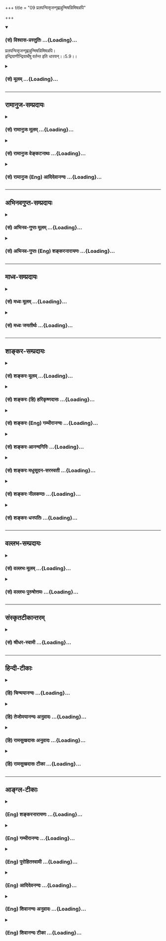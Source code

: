 +++
title = "09 प्रलपन्विसृजन्गृह्णन्नुन्मिषन्निमिषन्नपि"

+++
<div class="js_include" newlevelforh1="3" title="(सं) विश्वास-प्रस्तुतिः" unfilled url="/purANam_vaiShNavam/mahAbhAratam/06-bhIShma-parva/03-bhagavad-gItA-parva/saMskRtam/vishvAsa-prastutiH/05_karma-saMnyAsa-yogaH/09_pralapanvisRjangR.md">
<details open><summary><h3>(सं) विश्वास-प्रस्तुतिः ...{Loading}...</h3></summary>

प्रलपन्विसृजन्गृह्णन्नुन्मिषन्निमिषन्नपि।  
इन्द्रियाणीन्द्रियार्थेषु वर्तन्त इति धारयन्।।5.9।।
</details>
</div>
<div class="js_include collapsed" newlevelforh1="3" title="(सं) मूलम्" unfilled url="/purANam_vaiShNavam/mahAbhAratam/06-bhIShma-parva/03-bhagavad-gItA-parva/saMskRtam/mUlam/05_karma-saMnyAsa-yogaH/09_pralapanvisRjangR.md">
<details><summary><h3>(सं) मूलम् ...{Loading}...</h3></summary>

प्रलपन्विसृजन्गृह्णन्नुन्मिषन्निमिषन्नपि।  
इन्द्रियाणीन्द्रियार्थेषु वर्तन्त इति धारयन्।।5.9।।
</details>
</div>


_________________
## रामानुज-सम्प्रदायः
<div class="js_include collapsed" newlevelforh1="3" title="(सं) रामानुजः मूलम्" unfilled url="/purANam_vaiShNavam/mahAbhAratam/06-bhIShma-parva/03-bhagavad-gItA-parva/saMskRtam/rAmAnujaH/mUlam/05_karma-saMnyAsa-yogaH/09_pralapanvisRjangR.md">
<details><summary><h3>(सं) रामानुजः मूलम् ...{Loading}...</h3></summary>

।।5.9।। एवम् आत्म**तत्त्ववित्** श्रोत्रादीनि ज्ञानेन्द्रियाणि वागादीनि
कर्मेन्द्रियाणि प्राणाः च स्वस्य विषयेषु **वर्तन्ते इति धारयन्**
अनुसन्दधानो न अहं **किञ्चित् करोमि इति मन्येत।** ज्ञानैकस्वभावस्य मम
कर्ममूलेन्द्रियप्राणसम्बन्धकृतम् ईदृशं कर्तृत्वम् न स्वरूपप्रयुक्तम् इति
मन्येत इत्यर्थः।

</details>
</div>
<div class="js_include collapsed" newlevelforh1="3" title="(सं) रामानुजः वेङ्कटनाथः" unfilled url="/purANam_vaiShNavam/mahAbhAratam/06-bhIShma-parva/03-bhagavad-gItA-parva/saMskRtam/rAmAnujaH/venkaTanAthaH/05_karma-saMnyAsa-yogaH/09_pralapanvisRjangR.md">
<details><summary><h3>(सं) रामानुजः वेङ्कटनाथः ...{Loading}...</h3></summary>

8 5.9।। एवमर्जुनस्य परिपृच्छतः साक्षात्प्रश्नस्योत्तरमुक्तम् अथ तदाशयविदो
भगवत आभिप्रायिकं वाक्यमुत्तरसङ्गत्यर्थं दर्शयति यत इति। युक्तोऽत्र
योगनिष्ठः तत्त्ववित् तदन्तर्गतात्मतत्त्वविज्ञानवान्। तदाह
एवमात्मतत्त्वविदिति। पश्यन् श्रृण्वन् स्पृशन् जिघ्रन् अश्नन् इति
चक्षुश्श्रोत्रत्वरघ्राणजिह्वाख्यज्ञानेन्द्रियव्यापाराः। गच्छन् प्रलपन्
विसृजन् गृह्णन् इति पादादिकर्मेन्द्रियव्यापाराः। तत्रविसृजन् इति
पायूपस्थव्यापारसङ्ग्रहः। उक्तं चपायूपस्थे विसर्गार्थमिन्द्रिये
तुल्यकर्मणी। विसर्गे च पुरीषस्य विसर्गे चाभिकामतः इति। स्वपन् श्वसन्
उन्मिषन् निमिषन् इति तुप्राणव्यापाराः। स्वापस्य तमोवृत्तित्वेऽपि
प्राणाधीनत्वं सिद्धम्। उन्मिषन् निमिषन् इति तु
व्यानाख्यप्राणव्यापारः। श्वसन् इति तु
प्राणसंज्ञकप्राणविशेषव्यापारः। गृह्णन् इति पाणिव्यापारपरोऽपि
अपानव्यापारस्यापि तन्त्रेण ग्राहकः। तदपानेनाजिघृक्षत्तदावयत्स य
एषोऽन्नस्य ग्रहो यद्वायुः ऐ.उ.3।10 इति। एवं विभागज्ञापनाय श्रोत्रादीनि
ज्ञानेन्द्रियाणि वागादीनि च कर्मेन्द्रियाणि प्राणाश्चेत्युक्तम्।
इन्द्रियशब्दोऽत्र सर्वेन्द्रियप्रवृत्त्यादिहेतुतया प्राणसंवादादिषु
प्रसिद्ध मुख्यप्राणमजहल्लक्षणया लक्षयतीति तात्पर्यम्। इन्द्रियार्थेषु
इत्येतदपि तथैव लक्षकमिति व्यञ्जनायस्वविषयेष्वित्युक्तम्।
नन्विन्द्रियप्राणेष्वर्कर्तृषु कर्तृत्वाध्यासः स्वस्याकर्तृत्वबुद्धिश्च
भ्रान्तिरेव स्यात् आत्मन एव कर्तृत्वस्यकर्ता शास्त्रार्थवत्त्वात्
ब्र.सू.2।3।33 इत्यादिभिःस्थापितत्वादित्यत्राहज्ञानैकस्वभावस्येति।
कर्मणां मिथ्यात्वानुसन्धानमिह परोक्तमयुक्तम्इन्द्रियाणीन्द्रियार्थेषु
वर्तन्ते इत्यस्याप्यननुसन्धेयत्वप्रसङ्गात्। मुक्तस्य
स्वेच्छागृहीतेन्द्रियादिव्यवच्छेदायोपाधीनामप्यौपाधिकत्वव्यञ्जनाय
चकर्ममूलशब्दः। ईदृशमिति पुण्यपापरूपमित्यर्थः। अत्रतत्त्ववित् इति
निरुपाधिकस्वरूपपरत्वात्कार्यकारण 13।20 इत्यादाविव न
चिदचिद्व्यापारविभागोक्तिः।  
  

</details>
</div>
<div class="js_include collapsed" newlevelforh1="3" title="(सं) रामानुजः (Eng) आदिदेवानन्दः" unfilled url="/purANam_vaiShNavam/mahAbhAratam/06-bhIShma-parva/03-bhagavad-gItA-parva/saMskRtam/rAmAnujaH/english/AdidevAnandaH/05_karma-saMnyAsa-yogaH/09_pralapanvisRjangR.md">
<details><summary><h3>(सं) रामानुजः (Eng) आदिदेवानन्दः ...{Loading}...</h3></summary>

5.8 - 5.9 Thus he who knows the truth concerning the self should reflect
in mind that the ear and the other organs of sensation (Jnanendriyas) as
also organs of action (Karmendriyas) and the vital currents (the Pranas)
are occupied with their own respective objects. Thus he should know, 'I
do not do anything at all.' He should reflect, 'My intrinsic nature is
one of knowledge. The sense of agency comes because of the association
of the self with the senses and the Pranas which are rooted in Karma. It
does not spring from my essential nature.'

</details>
</div>


_________________
## अभिनवगुप्त-सम्प्रदायः
<div class="js_include collapsed" newlevelforh1="3" title="(सं) अभिनव-गुप्तः मूलम्" unfilled url="/purANam_vaiShNavam/mahAbhAratam/06-bhIShma-parva/03-bhagavad-gItA-parva/saMskRtam/abhinava-guptaH/mUlam/05_karma-saMnyAsa-yogaH/09_pralapanvisRjangR.md">
<details><summary><h3>(सं) अभिनव-गुप्तः मूलम् ...{Loading}...</h3></summary>

।।5.7 5.11।। योगयुक्त इत्यादि आत्मसिद्धये इत्यन्तम्। सर्वभूतानामात्मभूतः
आत्मा यस्य स सर्वमपि कुर्वाणो न लिप्यते अकरणप्रतिषेधारूढत्वात्। अत एव
दर्शनादीनि कुर्वन्नपि असौ एवं धारयति प्रतिपत्तिदार्ढ्येन निश्चिनुते
चक्षुरादीनामिन्द्रियाणां यदि स्वविषयेषु प्रवृत्तिः मम किमायातम् न हि
अन्यस्य कृतेनापरस्य +++(S अन्यस्य कृतेनान्यस्य अन्यकृतेन परस्य)+++ लेपः इति।
तदेव ब्रह्मणि कर्मणां समर्पणम्। अत्र चिह्नम् अस्य गतसङ्गता। अतो न
लिप्यते। योगिनश्च केवलैः सङ्गरहितैः परस्परानपेक्षिभिश्च कायादिभिः
कुर्वन्ति कर्माणि सङ्गाभावात्।

</details>
</div>
<div class="js_include collapsed" newlevelforh1="3" title="(सं) अभिनव-गुप्तः (Eng) शङ्करनारायणः" unfilled url="/purANam_vaiShNavam/mahAbhAratam/06-bhIShma-parva/03-bhagavad-gItA-parva/saMskRtam/abhinava-guptaH/english/shankaranArAyaNaH/05_karma-saMnyAsa-yogaH/09_pralapanvisRjangR.md">
<details><summary><h3>(सं) अभिनव-गुप्तः (Eng) शङ्करनारायणः ...{Loading}...</h3></summary>

5.9 See Comment under 5.11

</details>
</div>


_________________
## माध्व-सम्प्रदायः
<div class="js_include collapsed" newlevelforh1="3" title="(सं) मध्वः मूलम्" unfilled url="/purANam_vaiShNavam/mahAbhAratam/06-bhIShma-parva/03-bhagavad-gItA-parva/saMskRtam/madhvaH/mUlam/05_karma-saMnyAsa-yogaH/09_pralapanvisRjangR.md">
<details><summary><h3>(सं) मध्वः मूलम् ...{Loading}...</h3></summary>

।।5.8 5.9।। सन्न्यासं स्पष्टयति पुनः श्लोकद्वयेन।

</details>
</div>
<div class="js_include collapsed" newlevelforh1="3" title="(सं) मध्वः जयतीर्थः" unfilled url="/purANam_vaiShNavam/mahAbhAratam/06-bhIShma-parva/03-bhagavad-gItA-parva/saMskRtam/madhvaH/jayatIrthaH/05_karma-saMnyAsa-yogaH/09_pralapanvisRjangR.md">
<details><summary><h3>(सं) मध्वः जयतीर्थः ...{Loading}...</h3></summary>

।।5.8 5.9।। नैव किञ्चिदित्यादेः प्रतिपाद्यमाह **सन्न्यासमि**ति। ज्ञेयः
इत्यादिनाविशुद्धात्मा इत्यादिना च स्पष्टीकृतत्वात् **पुनरि**ति। स्पष्टं
च प्रागनुक्तसङ्कल्पत्यागस्याभिधानात्।

</details>
</div>


_________________
## शाङ्कर-सम्प्रदायः
<div class="js_include collapsed" newlevelforh1="3" title="(सं) शङ्करः मूलम्" unfilled url="/purANam_vaiShNavam/mahAbhAratam/06-bhIShma-parva/03-bhagavad-gItA-parva/saMskRtam/shankaraH/mUlam/05_karma-saMnyAsa-yogaH/09_pralapanvisRjangR.md">
<details><summary><h3>(सं) शङ्करः मूलम् ...{Loading}...</h3></summary>

।।5.8 5.9।। **नैव किञ्चित् करोमीति युक्तः** समाहितः सन् **मन्येत**
चिन्तयेत् **तत्त्ववित्** आत्मनो याथात्म्यं तत्त्वं वेत्तीति तत्त्ववित्
परमार्थदर्शीत्यर्थः।। कदा कथं वा तत्त्वमवधारयन् मन्येत इति उच्यते
पश्यन्निति। मन्येत इति पूर्वेण संबन्धः। यस्य एवं तत्त्वविदः
सर्वकार्यकरणचेष्टासु कर्मसु अकर्मैव पश्यतः सम्यग्दर्शिनः तस्य
सर्वकर्मसंन्यासे एव अधिकारः कर्मणः अभावदर्शनात्। न हि मृगतृष्णिकायाम्
उदकबुद्ध्या पानाय प्रवृत्तः उदकाभावज्ञानेऽपि तत्रैव पानप्रयोजनाय
प्रवर्तते।।  
  
यस्तु पुनः अतत्त्ववित् प्रवृत्तश्च कर्मयोगे

</details>
</div>
<div class="js_include collapsed" newlevelforh1="3" title="(सं) शङ्करः (हि) हरिकृष्णदासः" unfilled url="/purANam_vaiShNavam/mahAbhAratam/06-bhIShma-parva/03-bhagavad-gItA-parva/saMskRtam/shankaraH/hindI/harikRShNadAsaH/05_karma-saMnyAsa-yogaH/09_pralapanvisRjangR.md">
<details><summary><h3>(सं) शङ्करः (हि) हरिकृष्णदासः ...{Loading}...</h3></summary>

।।5.9।। तत्त्वको समझकर कब और किस प्रकार ऐसे माने सो कहते हैं ( देखता
सुनता छूता सूँघता खाता चलता सोता श्वास लेता बोलता त्याग करता ग्रहण करता
तथा आँखोंको खोलता और मूँदता हुआ भी इन्द्रियाँ इन्द्रियोंके विषयमें बर्त
रही हैं ऐसे समझकर ) ऐसे माने कि मैं कुछ भी नहीं करता। इस प्रकार इसका
पहलेके आधे श्लोकसे सम्बन्ध है। जो इस प्रकार तत्त्वज्ञानी है अर्थात् सब
इन्द्रियाँ और अन्तःकरणोंकी चेष्टारूप कर्मोंमें अकर्म देखनेवाला है वह
अपनेमें कर्मोंका अभाव देखता है इसलिये उस यथार्थ ज्ञानीका
सर्वकर्मसंन्यासमें ही अधिकार है। क्योंकि मृगतृष्णिकामें जल समझकर उसको
पीनेके लिये प्रवृत्त हुआ मनुष्य उसमें जलके अभावका ज्ञान हो जानेपर फिर भी
वही जल पीनेके लिये प्रवृत्त नहीं होता।

</details>
</div>
<div class="js_include collapsed" newlevelforh1="3" title="(सं) शङ्करः (Eng) गम्भीरानन्दः" unfilled url="/purANam_vaiShNavam/mahAbhAratam/06-bhIShma-parva/03-bhagavad-gItA-parva/saMskRtam/shankaraH/english/gambhIrAnandaH/05_karma-saMnyAsa-yogaH/09_pralapanvisRjangR.md">
<details><summary><h3>(सं) शङ्करः (Eng) गम्भीरानन्दः ...{Loading}...</h3></summary>

5.9 Yuktah, remaining absorbed in the Self; tattva-vit, the knower of
Reality-knower of the real nature of Truth, of the Self, i.e., the seer
of the supreme Reality; manyeta, should think; 'na karomi eva, I
certainly do not do; kincit, anything.' Having realized the Truth, when
or how should he think; This is being answered; Api, even; pasyan, while
seeing; srnvan, hearing; sprsan, touching; jighran, smelling; asnan,
eating; gacchan, moving; svapan, sleeping; svasan, breathing; pralapan,
speaking; visrjan, releasing; grhnan, holding; unmisan, opening;
nimisan, closing the eyes. All these are to be connected with the above
manyeta (should think). For the man who has known the Truth thus, who
finds nothing but inaction in action-in all the movements of the body
and organs-, and who has full realization, there is competence only for
giving up all actions because of his realization of the nonexistence of
actions. Indeed, one who proceeds to drink water in a mirage thinking
that water is there, surely does not go there itself for drinking water
even after knowing that no water exists there!

</details>
</div>
<div class="js_include collapsed" newlevelforh1="3" title="(सं) शङ्करः आनन्दगिरिः" unfilled url="/purANam_vaiShNavam/mahAbhAratam/06-bhIShma-parva/03-bhagavad-gItA-parva/saMskRtam/shankaraH/AnandagiriH/05_karma-saMnyAsa-yogaH/09_pralapanvisRjangR.md">
<details><summary><h3>(सं) शङ्करः आनन्दगिरिः ...{Loading}...</h3></summary>

।।5.9।। सार्धं समनन्तरश्लोकमाकाङ्क्षापूर्वकमुत्थापयति **कदेत्यादिना।**
चक्षुरादिज्ञानेन्द्रियैर्वागादिकर्मेन्द्रियैः
प्राणादिवायुभेदैरन्तःकरणचतुष्टयेन च तत्तच्चेष्टानिर्वर्तनावस्थायां
तत्तदर्थेषु सर्वा प्रवृत्तिरिन्द्रियाणामेवेत्यनुसंदधानो नैव
किंचित्करोमीति विद्वान्प्रतिपद्यत इत्यर्थः। यथोक्तस्य विदुषो
विध्यभावेऽपि विद्यासामर्थ्यात्प्रतिपत्तिकर्मभूतं कर्मसंन्यासं
फलात्मकमभिलषति **यस्येति।** अज्ञस्येव विदुषोऽपि कर्मसु
प्रवृत्तिसंभवात्कुतः संन्यासेऽधिकारः स्यादित्याशङ्क्याह **नहीति।**

</details>
</div>
<div class="js_include collapsed" newlevelforh1="3" title="(सं) शङ्करः मधुसूदन-सरस्वती" unfilled url="/purANam_vaiShNavam/mahAbhAratam/06-bhIShma-parva/03-bhagavad-gItA-parva/saMskRtam/shankaraH/madhusUdana-sarasvatI/05_karma-saMnyAsa-yogaH/09_pralapanvisRjangR.md">
<details><summary><h3>(सं) शङ्करः मधुसूदन-सरस्वती ...{Loading}...</h3></summary>

।।5.9।। तत्र दर्शनश्रवणस्पर्शनघ्राणाशनानि चक्षुःश्रोत्रत्वग्घ्राणरसनानां
पञ्चज्ञानेन्द्रियाणां
व्यापाराःपश्यन्शृण्वन्स्पृशञ्जिघ्रन्नश्नन्नित्युक्ताः। गतिः पादयोः
प्रलापो वाचः विसर्गः पायुपस्थयोः ग्रहणं हस्तयोरिति पञ्च
कर्मेन्द्रियव्यापाराः गच्छन्प्रलपन्विसृजन्गृह्णन्नित्युक्ताः। श्वसन्निति
प्राणादिपञ्चकस्य व्यापारोपलक्षणम्। उन्मिषन्निमिषन्निति
नागकूर्मादिपञ्चकस्य। स्वपन्नित्यन्तःकरणचतुष्टस्य। अर्थक्रमवशात्पाठक्रमं
भंक्त्वा व्याख्याताविमौ श्लोकौ।
यस्मात्सर्वव्यापारेष्वप्यात्मनोऽकर्तृत्वमेव पश्यति अतः कुर्वन्नपि न
लिप्यत इति युक्तमेवोक्तमिति भावः।

</details>
</div>
<div class="js_include collapsed" newlevelforh1="3" title="(सं) शङ्करः नीलकण्ठः" unfilled url="/purANam_vaiShNavam/mahAbhAratam/06-bhIShma-parva/03-bhagavad-gItA-parva/saMskRtam/shankaraH/nIlakaNThaH/05_karma-saMnyAsa-yogaH/09_pralapanvisRjangR.md">
<details><summary><h3>(सं) शङ्करः नीलकण्ठः ...{Loading}...</h3></summary>

।।5.8 5.9।। न लिप्यत इत्येतदुपपादयति **नैवेति** **द्वाभ्याम्।**
तत्त्ववित् अहं नैव किंचित्करोमीति मन्येत मन्यते। तत्र हेतुः। इन्द्रियाणि
उपलक्षणमिदं प्राणादेरपि। इन्द्रियादय इन्द्रियार्थेषु स्वेषु विषयेषु
वर्तन्ते इति धारयन्निश्चिन्वन्नत्वहं विषयेषु वर्ते इति मन्यते।
धारयन्निति हेतौ शतृप्रत्ययः। अत्र दर्शनादयः पञ्चज्ञानेन्द्रियाणां
व्यापाराः। गमनविसर्गप्रलपनग्रहणानि कर्मेन्द्रियाणाम्। तानिच
आनन्दस्योपलक्षणानि। श्वसन्निति प्राणस्य स्वपन्निति बुद्धेः
उन्मेषणनिमेषणे कूर्माख्यप्राणस्येति विभागः। क्रमस्त्वविवक्षितः। एतानि
कुर्वन्नप्यभिमानाभावान्नलिप्यत इत्यर्थः।

</details>
</div>
<div class="js_include collapsed" newlevelforh1="3" title="(सं) शङ्करः धनपतिः" unfilled url="/purANam_vaiShNavam/mahAbhAratam/06-bhIShma-parva/03-bhagavad-gItA-parva/saMskRtam/shankaraH/dhanapatiH/05_karma-saMnyAsa-yogaH/09_pralapanvisRjangR.md">
<details><summary><h3>(सं) शङ्करः धनपतिः ...{Loading}...</h3></summary>

।।5.8 5.9।। कुर्वन्नपि कुतो न लिप्यत इत्याशङ्क्य यतोऽसौ परमार्थतो न
करोतीत्याह द्वाभ्याम् **नैवेति।** युक्तः समाहितः सन्नादौ कर्मयोगयुक्त
इति वाऽयं पक्षोऽध्याहारसापेक्षत्वादाचार्यैरुपेक्षितिः।
तत्त्ववित्परमार्थदर्शी नैव किंचित्करोमीति मन्येत मन्यते।
कदेत्यपेक्षायामाह पश्यन्नित्यादि। अपेः सर्वत्र संबन्धः।
पश्यन्नित्यादिज्ञानेन्द्रियाणां व्यापारान् गच्छन्निति पादयोर्व्यापारं
स्वपन्निति बुद्धेः श्वसन्निति प्राणस्य प्रलपन्निति वाचः विसृजन्निति
पायूपस्थयोः गृह्णन्निति हस्तयोः उन्मिषन्निमिषन्निति कूर्माख्यप्राणस्य
कुर्वन्नपीन्द्रियाणीन्द्रियार्थेषु वर्तन्ते नाहमसङ्ग आत्मेति धारयन्
बुद्य्धा निश्चयं कुर्वन् किंचित्सरोमीति तत्त्वविन्मन्यतेऽतो न लिप्यत
इत्यर्थः। यद्वानन्वेवं कर्तृत्वाभिमानशून्य इन्द्रियैः प्रतिषिद्धमपि
कुर्यादित्यत आह **इन्द्रियाणीति।** इन्द्रियाणीन्द्रियार्थेष्विष्टेषु
विषयेषु वर्तन्त इति हेतोरन्याय्यमपि कुर्युरित्य इन्द्रियाणि
धारयन्त्त्स्वायत्तानि यथेष्टसंचारपराङ्भुखानि कुर्वन्निति। अस्मिन्पक्षे
प्रकरणविरोधोऽनुषक्लेशश्च परिहर्तव्यः।

</details>
</div>


_________________
## वल्लभ-सम्प्रदायः
<div class="js_include collapsed" newlevelforh1="3" title="(सं) वल्लभः मूलम्" unfilled url="/purANam_vaiShNavam/mahAbhAratam/06-bhIShma-parva/03-bhagavad-gItA-parva/saMskRtam/vallabhaH/mUlam/05_karma-saMnyAsa-yogaH/09_pralapanvisRjangR.md">
<details><summary><h3>(सं) वल्लभः मूलम् ...{Loading}...</h3></summary>

।।5.8 5.9।। कुर्वन्नपि न लिप्यते इत्येतद्विरुद्धमित्याशङ्क्य
सर्वेन्द्रियव्यापारसत्वेऽपि कर्तृत्त्वाद्यभिमानाभावेन
निर्द्वन्द्वत्वान्न विरुद्धमित्याह नैव किञ्चिदिति। मनस इन्द्रियाणां च
व्यापाराःउन्मिषन्निमिषन्नपि इत्यन्तं निर्दिष्टाः। स्वविषयेषु
हीमानीन्द्रियाणि प्रवर्त्तन्ते नाहमिति। साङ्ख्यवद्धारवन् न लिप्यते। तथा
चोक्तं सूत्रकृतातदविगम उत्तरपूर्वाघयोरश्लेषविनाशौ ब्र.सू.4।1।13 इति।
कर्मभिर्न स बध्यतेइति।

</details>
</div>
<div class="js_include collapsed" newlevelforh1="3" title="(सं) वल्लभः पुरुषोत्तमः" unfilled url="/purANam_vaiShNavam/mahAbhAratam/06-bhIShma-parva/03-bhagavad-gItA-parva/saMskRtam/vallabhaH/puruShottamaH/05_karma-saMnyAsa-yogaH/09_pralapanvisRjangR.md">
<details><summary><h3>(सं) वल्लभः पुरुषोत्तमः ...{Loading}...</h3></summary>

।। 5.9ननु नियतफलस्य कर्मणः कृतस्य कथं न फलं इत्याशङ्क्याह नैव
किञ्चिदित्यादित्रयेण। तत्त्ववित् भगवदिङ्गितज्ञः युक्तः मद्भावयुक्तः
सन्नैव किञ्चित्करोमि अहं किञ्चिदपि न करोमि किन्तु भगवदिच्छया तदाज्ञया
यथा स कारयति तथा वारिवशात्तृणादिचलनवत् कर्म किमपि मत्तो न भवति न त्वहं
करोमि इति यो मन्येत स पापेन कर्मजफलेन न लिप्यते। एवंरूपस्य स्थितिमाह
पश्यन्निति। भावात्मकेन मनसा स्थिरीकृतालौकिकेन्द्रियैश्चक्षुःप्रभृतिभिः
पश्यन् भगवत्स्वरूपदर्शनं कुर्वन् शृण्वन् भगवत्कूजितवेण्वादिशब्दान्
स्पृशन् भगवच्चरणारविन्दस्पर्श कुर्वन् जिघ्रन् भगवन्मुखामोदाद्याघ्राणं
कुर्वन् अश्रन्৷৷. गच्छन् गोचारणादिलीलायां सङ्गे गच्छन् स्वपन् लीलादिसमये
नेत्रमुद्रणं कुर्वन् श्वसन् विप्रयोगादिना श्वासविमोकं कुर्वन् प्रलपन्
तद्भावेन मत्तावस्थायां भ्रमरवद्गानं कुर्वन् विसृजन् तदवस्थायामेव दूरे
यच्छन् गृह्णन् तदवस्थयैवालिङ्गनादि चरणेषु कुर्वन् उन्मिषन्
मत्तावस्थात्यागेन स्वरूपानुभवं कुर्वन् निमिषन् तत्सुखानुभवेन
नेत्रनिमीलनं कुर्वन् इन्द्रियाणि इन्द्रियार्थेषु भगवदवयवेषु वर्तन्त इति
धारयन्।  
  

</details>
</div>


_________________
## संस्कृतटीकान्तरम्
<div class="js_include collapsed" newlevelforh1="3" title="(सं) श्रीधर-स्वामी" unfilled url="/purANam_vaiShNavam/mahAbhAratam/06-bhIShma-parva/03-bhagavad-gItA-parva/saMskRtam/shrIdhara-svAmI/05_karma-saMnyAsa-yogaH/09_pralapanvisRjangR.md">
<details><summary><h3>(सं) श्रीधर-स्वामी ...{Loading}...</h3></summary>

।।5.8 5.9।। कर्म कुर्वन्नपि न लिप्यत इत्येतद्विरुद्धमित्याशङ्क्य
कर्तृत्वाभिमानाभावान्न विरुद्धमित्याह **नैवेति** द्वाभ्याम्। कर्मयोगेन
युक्तः क्रमेण तत्त्वविद्भूत्वा दर्शनश्रवणादीनि कुर्वन्नपि
इन्द्रियाणीन्द्रियार्थेषु वर्तन्त इति धारयन्बुद्ध्या निश्चित्य
किंचिदप्यहं न करोमीति मन्येत मन्यते। तत्र दर्शनश्रवणस्पर्शनावघ्राणाशनानि
चक्षुरादिज्ञानेन्द्रियव्यापाराः गतिः पादयोः स्वापो बुद्धेः श्वासः
प्राणस्य प्रलपनं वागिन्द्रियस्य विसर्गः पायूपस्थयोः ग्रहणं हस्तयोः
उन्मेषणनिमेषणे कूर्माख्यप्राणस्येति विवेकः। एतानि कर्माणि
कुर्वन्नप्यनभिमानाद्ब्रह्मविन्न लिप्यते। तथाच पारमर्षं सूत्रं तदधिगम
उत्तरपूर्वाघयोरश्लेषविनाशौ तद्व्यपदेशात इति।

</details>
</div>


_________________
## हिन्दी-टीकाः
<div class="js_include collapsed" newlevelforh1="3" title="(हि) चिन्मयानन्दः" unfilled url="/purANam_vaiShNavam/mahAbhAratam/06-bhIShma-parva/03-bhagavad-gItA-parva/hindI/chinmayAnandaH/05_karma-saMnyAsa-yogaH/09_pralapanvisRjangR.md">
<details><summary><h3>(हि) चिन्मयानन्दः ...{Loading}...</h3></summary>

।।5.9।। एक ज्ञानी सिद्ध पुरुष भी जगत् में औरों के समान ही कुशलतापूर्वक
कर्म करते हुए रहता है न कि पाषाण की प्रतिमा के समान निष्क्रिय होकर। सर्व
सामान्य और स्वाभाविक क्रियायों की एक सूची ही इन दो श्लोकों में दी हुई है
जैसे देखता हुआ सुनता हुआ৷৷.आदि। भगवान् कहते हैं कि जीवन की इन अपरिहार्य
क्रियायों में ज्ञानी पुरुष किसी प्रकार का कर्तृत्व अभिमान नहीं
रखता। निद्रा अवस्था में अहंकार के अभाव में हमें अपनी श्वसन क्रिया का कोई
भान नहीं रहता। इसी प्रकार अहंकार के नष्ट होने पर उपर्युक्त सभी क्रियाएँ
अपने स्वाभाविक रूप से होती रहती हैं। परन्तु ज्ञानी पुरुष को सदा यह भान
रहता है कि मैं किंचिन्मात्र कर्म नहीं करता हूँ। इसका अर्थ यह नहीं हुआ कि
सिद्ध पुरुष उपचाररहित नींद में चलने वाला रोगी बन जाता है दोनों में मुख्य
भेद यह है कि नींद में चलने वाले को किसी प्रकार का भान नहीं रहता जबकि
ज्ञानी पुरुष अपने चैतन्य स्वरूप के प्रति सदा जागरूक रहता है। युक्त
अर्थात् आत्मस्वरूप में स्थित इस शब्द के द्वारा यह सूचित करते हैं कि
अहंकार का पूर्ण त्याग करना केवल आत्मज्ञानी के लिये ही संभव हो सकता है।
इस युक्तता में साधक तथा सिद्ध पुरुषों के भेद से कुछ तारतम्य होता है।
जहाँ साधकगण अध्ययन श्रवण मनन आदि की सहायता से बौद्धिक स्तर पर स्वस्वरूप
के प्रति सजग रहने का प्रयत्न करते हैं वहाँ सिद्ध पुरुष के लिए तो
स्वस्वरूपानुभूति सदा सहज रूप में बनी ही रहती है। अत अहंकार का त्याग करने
के लिए हमको आत्मज्ञान प्राप्त करना चाहिए। जाग्रत अवस्था के अपने
व्यक्तित्व का विस्मरण होने पर ही हम अपने ही बनाये स्वप्न के शिकार बन
जाते हैं। स्वप्नावस्था के दुखों का अन्त तभी होगा जब हम पुन अपने जाग्रत
अवस्था के स्वरूप का साक्षात्कार कर लेंगे। इसी प्रकार मैं कर्ता हूँ इस
अविद्या जनित कर्तृत्व भाव की निवृत्ति आत्मस्वरूप के सम्यक् ज्ञान से ही
होगी कि आत्मा अर्थात् मैं अकर्ता हूँ। इसी तथ्य को इस श्लोक में दर्शाया
गया है कि ज्ञानी पुरुष जानता है कि इन्द्रियाँं अपनेअपने विषयों में विचरण
करती हैं जबकि आत्मा सदा अकर्त्ता ही है। यदि समुद्र चेतन होता तो वह स्वयं
में ही उत्पन्न और नष्ट होती हुई लहरों को देख सकता। आत्मस्वरूप में स्थित
ज्ञानी पुरुष शरीरादि उपाधियों द्वारा किये जा रहे कर्मों को साक्षी भाव से
देखता रहता है। टंकण (टाइप) करते हुए हम अपनी उँगलियों को कार्यरत देख सकते
हैं और तब टाइप राइटर पर चलती उँगलियों की क्रिया एक क्रीड़ा बन जाती है।
यही स्थिति है ज्ञानी पुरुष की। चिन्ता और विक्षेप से रहित हुआ आत्मानुभूति
में स्थित पुरुष का यह निश्चयात्मक ज्ञान होता है कि मैं किंचिन्मात्र कर्म
नहीं करता हूँ। परन्तु कर्म में ही प्रवृत्त अतत्त्ववित् पुरुष को किस
प्रकार कर्म करने चाहिये भगवान् कहते हैं

</details>
</div>
<div class="js_include collapsed" newlevelforh1="3" title="(हि) तेजोमयानन्दः अनुवादः" unfilled url="/purANam_vaiShNavam/mahAbhAratam/06-bhIShma-parva/03-bhagavad-gItA-parva/hindI/tejomayAnandaH/anuvAdaH/05_karma-saMnyAsa-yogaH/09_pralapanvisRjangR.md">
<details><summary><h3>(हि) तेजोमयानन्दः अनुवादः ...{Loading}...</h3></summary>

।।5.9।। बोलता हुआ, त्यागता हुआ, ग्रहण करता हुआ तथा आँखों को खोलता और
बन्द करता हुआ (वह) निश्चयात्मक रूप से जानता है कि सब इन्द्रियाँ
अपने-अपने विषयों में विचरण कर रही हैं।।

</details>
</div>
<div class="js_include collapsed" newlevelforh1="3" title="(हि) रामसुखदासः अनुवादः" unfilled url="/purANam_vaiShNavam/mahAbhAratam/06-bhIShma-parva/03-bhagavad-gItA-parva/hindI/rAmasukhadAsaH/anuvAdaH/05_karma-saMnyAsa-yogaH/09_pralapanvisRjangR.md">
<details><summary><h3>(हि) रामसुखदासः अनुवादः ...{Loading}...</h3></summary>

।।5.8 -- 5.9।। तत्त्वको जाननेवाला साङ्ख्ययोगी देखता, सुनता, छूता, सूँघता,
खाता, चलता, ग्रहण करता, बोलता, मल-मूत्र का त्याग करता, सोता हुआ, श्वास
लेता तथा आँखें खोलता और मूँदता हुआ भी 'सम्पूर्ण इन्द्रियाँ इन्द्रियोंके
विषयोंमें बरत रही हैं' -- ऐसा समझकर 'मैं (स्वयं) कुछ भी नहीं करता हूँ'
-- ऐसा माने।

</details>
</div>
<div class="js_include collapsed" newlevelforh1="3" title="(हि) रामसुखदासः टीका" unfilled url="/purANam_vaiShNavam/mahAbhAratam/06-bhIShma-parva/03-bhagavad-gItA-parva/hindI/rAmasukhadAsaH/TIkA/05_karma-saMnyAsa-yogaH/09_pralapanvisRjangR.md">
<details><summary><h3>(हि) रामसुखदासः टीका ...{Loading}...</h3></summary>

5.9।।***व्याख्या--*'तत्त्ववित् युक्तः'--**यहाँ ये पद साङ्ख्य-योगके
विवेकशील साधकके वाचक हैं, जो तत्त्ववित् महापुरुषकी तरह निर्भ्रान्त अनुभव
करनेके लिये तत्पर रहता है। उसमें ऐसा विवेक जाग्रत् हो गया है कि सब
क्रियाएँ प्रकृतिमें ही हो रही हैं, उन क्रियाओंका मेरे साथ कोई सम्बन्ध है
ही नहीं। जो अपनेमें अर्थात् स्वरूपमें कभी किञ्चिन्मात्र भी किसी क्रियाके
कर्तापनको नहीं देखता, वह **'तत्त्ववित्'** है। उसमें नित्य-निरन्तर
स्वाभाविक ही यह सावधानी रहती है कि स्वरूपमें कर्तापन है ही नहीं।
प्रकृतिके कार्य शरीर, इन्द्रियाँ, मन, बुद्धि, प्राण आदिके साथ वह कभी भी
अपनी एकता स्वीकार नहीं करता, इसलिये इनके द्वारा होनेवाली क्रियाओंको वह
अपनी क्रियाएँ मान ही कैसे सकता है;

</details>
</div>


_________________
## आङ्ग्ल-टीकाः
<div class="js_include collapsed" newlevelforh1="3" title="(Eng) शङ्करनारायणः" unfilled url="/purANam_vaiShNavam/mahAbhAratam/06-bhIShma-parva/03-bhagavad-gItA-parva/english/shankaranArAyaNaH/05_karma-saMnyAsa-yogaH/09_pralapanvisRjangR.md">
<details><summary><h3>(Eng) शङ्करनारायणः ...{Loading}...</h3></summary>

5.9. Taking, rejecting, receiving, opening and closing the eyes, bears
in mind that the sense-organs are on their respective objects; and

</details>
</div>
<div class="js_include collapsed" newlevelforh1="3" title="(Eng) गम्भीरानन्दः" unfilled url="/purANam_vaiShNavam/mahAbhAratam/06-bhIShma-parva/03-bhagavad-gItA-parva/english/gambhIrAnandaH/05_karma-saMnyAsa-yogaH/09_pralapanvisRjangR.md">
<details><summary><h3>(Eng) गम्भीरानन्दः ...{Loading}...</h3></summary>

5.8-5.9 Remaining absorbed in the Self, the knower of Reality should
think, 'I certainly do not do anything', even while seeing, hearing,
touching, smelling, eating, moving, sleeping, breathing, speaking,
releasing, holding, opening and closing the eyes-remembering that the
organs function in relation to the objects of the organs.

</details>
</div>
<div class="js_include collapsed" newlevelforh1="3" title="(Eng) पुरोहितस्वामी" unfilled url="/purANam_vaiShNavam/mahAbhAratam/06-bhIShma-parva/03-bhagavad-gItA-parva/english/purohitasvAmI/05_karma-saMnyAsa-yogaH/09_pralapanvisRjangR.md">
<details><summary><h3>(Eng) पुरोहितस्वामी ...{Loading}...</h3></summary>

5.9 Though he talks, though he gives and receives, though he opens his
eyes and shuts them, he still knows that his senses are merely
disporting themselves among the objects of perception.

</details>
</div>
<div class="js_include collapsed" newlevelforh1="3" title="(Eng) आदिदेवनन्दः" unfilled url="/purANam_vaiShNavam/mahAbhAratam/06-bhIShma-parva/03-bhagavad-gItA-parva/english/AdidevanandaH/05_karma-saMnyAsa-yogaH/09_pralapanvisRjangR.md">
<details><summary><h3>(Eng) आदिदेवनन्दः ...{Loading}...</h3></summary>

5.9 Speaking, discharging, grasping, opening, closing his eyes etc. He
should always bear in mind that the senses operate among sense-objects.

</details>
</div>
<div class="js_include collapsed" newlevelforh1="3" title="(Eng) शिवानन्दः अनुवादः" unfilled url="/purANam_vaiShNavam/mahAbhAratam/06-bhIShma-parva/03-bhagavad-gItA-parva/english/shivAnandaH/anuvAdaH/05_karma-saMnyAsa-yogaH/09_pralapanvisRjangR.md">
<details><summary><h3>(Eng) शिवानन्दः अनुवादः ...{Loading}...</h3></summary>

5.9 Speaking, letting go, seizing, opening and closing the eyes
convinced that the senses move among the sense-objects.

</details>
</div>
<div class="js_include collapsed" newlevelforh1="3" title="(Eng) शिवानन्दः टीका" unfilled url="/purANam_vaiShNavam/mahAbhAratam/06-bhIShma-parva/03-bhagavad-gItA-parva/english/shivAnandaH/TIkA/05_karma-saMnyAsa-yogaH/09_pralapanvisRjangR.md">
<details><summary><h3>(Eng) शिवानन्दः टीका ...{Loading}...</h3></summary>

5.9 प्रलपन् speaking; विसृजन् letting go; गृह्णन् seizing; उन्मिषन्
opening (the eyes); निमिषन् closing (the eyes); अपि also; इन्द्रियाणि
the senses; इन्द्रियार्थेषु amongst the senseobjects; वर्तन्ते move; इति
thus; धारयन् being convinced.Commentary The liberated sage or a Jnani
always remains as a witness of the activities of the senses as he
identifies himself with the Self or Brahman. He thinks and says; I do
not see the eyes perceive. I do not hear the ears hear. I do not smell;
the nose smells; etc. He beholds,inaction in action as he has burnt his
actions in the fire of wisdom. (Cf.XIV.1923)

</details>
</div>

